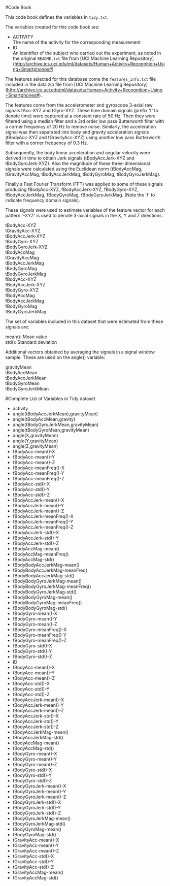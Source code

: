 #Code Book

This code book defines the variables in `tidy.txt`.

The variables created for this code book are:  
* ACTIVITY  
The name of the activity for the corresponding measurement  
* ID  
An identifier of the subject who carried out the experiment, as noted in the original `README.txt` file from [UCI Machine Learning Repository] (http://archive.ics.uci.edu/ml/datasets/Human+Activity+Recognition+Using+Smartphones#)

The features selected for this database come the `features_info.txt` file included in the data zip file from [UCI Machine Learning Repository] (http://archive.ics.uci.edu/ml/datasets/Human+Activity+Recognition+Using+Smartphones#). 

The features come from the accelerometer and gyroscope 3-axial raw signals tAcc-XYZ and tGyro-XYZ. 
These time domain signals (prefix 't' to denote time) were captured at a constant rate of 50 Hz. Then they were filtered using a
median filter and a 3rd order low pass Butterworth filter with a corner frequency of 20 Hz to remove noise. Similarly, the acceleration
signal was then separated into body and gravity acceleration signals (tBodyAcc-XYZ and tGravityAcc-XYZ) using another low pass 
Butterworth filter with a corner frequency of 0.3 Hz. 

Subsequently, the body linear acceleration and angular velocity were derived in time to obtain Jerk signals (tBodyAccJerk-XYZ and 
tBodyGyroJerk-XYZ). Also the magnitude of these three-dimensional signals were calculated using the Euclidean norm (tBodyAccMag, 
tGravityAccMag, tBodyAccJerkMag, tBodyGyroMag, tBodyGyroJerkMag). 

Finally a Fast Fourier Transform (FFT) was applied to some of these signals producing fBodyAcc-XYZ, fBodyAccJerk-XYZ, fBodyGyro-XYZ, 
fBodyAccJerkMag, fBodyGyroMag, fBodyGyroJerkMag. (Note the 'f' to indicate frequency domain signals). 

These signals were used to estimate variables of the feature vector for each pattern:'-XYZ' is used to denote 3-axial signals in the X,
Y and Z directions.

tBodyAcc-XYZ  
tGravityAcc-XYZ  
tBodyAccJerk-XYZ  
tBodyGyro-XYZ  
tBodyGyroJerk-XYZ  
tBodyAccMag  
tGravityAccMag  
tBodyAccJerkMag  
tBodyGyroMag  
tBodyGyroJerkMag  
fBodyAcc-XYZ  
fBodyAccJerk-XYZ  
fBodyGyro-XYZ  
fBodyAccMag  
fBodyAccJerkMag  
fBodyGyroMag  
fBodyGyroJerkMag  

The set of variables included in this dataset that were estimated from these signals are: 

mean(): Mean value  
std(): Standard deviation  

Additional vectors obtained by averaging the signals in a signal window sample. These are used on the angle() variable:

gravityMean  
tBodyAccMean  
tBodyAccJerkMean  
tBodyGyroMean  
tBodyGyroJerkMean  

#Complete List of Variables in Tidy dataset
* activity
* angle(tBodyAccJerkMean),gravityMean)
* angle(tBodyAccMean,gravity)       
* angle(tBodyGyroJerkMean,gravityMean)
* angle(tBodyGyroMean,gravityMean) 
* angle(X,gravityMean)                
* angle(Y,gravityMean)   
* angle(Z,gravityMean)                
* fBodyAcc-mean()-X   
* fBodyAcc-mean()-Y                   
* fBodyAcc-mean()-Z  
* fBodyAcc-meanFreq()-X               
* fBodyAcc-meanFreq()-Y   
* fBodyAcc-meanFreq()-Z
* fBodyAcc-std()-X
* fBodyAcc-std()-Y                    
* fBodyAcc-std()-Z 
* fBodyAccJerk-mean()-X               
* fBodyAccJerk-mean()-Y  
* fBodyAccJerk-mean()-Z               
* fBodyAccJerk-meanFreq()-X     
* fBodyAccJerk-meanFreq()-Y           
* fBodyAccJerk-meanFreq()-Z    
* fBodyAccJerk-std()-X                
* fBodyAccJerk-std()-Y  
* fBodyAccJerk-std()-Z               
* fBodyAccMag-mean()    
* fBodyAccMag-meanFreq()              
* fBodyAccMag-std()    
* fBodyBodyAccJerkMag-mean()         
* fBodyBodyAccJerkMag-meanFreq( 
* fBodyBodyAccJerkMag-std()          
* fBodyBodyGyroJerkMag-mean() 
* fBodyBodyGyroJerkMag-meanFreq()     
* fBodyBodyGyroJerkMag-std()   
* fBodyBodyGyroMag-mean()             
* fBodyBodyGyroMag-meanFreq()    
* fBodyBodyGyroMag-std()              
* fBodyGyro-mean()-X    
* fBodyGyro-mean()-Y                  
* fBodyGyro-mean()-Z    
* fBodyGyro-meanFreq()-X              
* fBodyGyro-meanFreq()-Y   
* fBodyGyro-meanFreq()-Z       
* fBodyGyro-std()-X       
* fBodyGyro-std()-Y                   
* fBodyGyro-std()-Z   
* ID  
* tBodyAcc-mean()-X     
* tBodyAcc-mean()-Y                   
* tBodyAcc-mean()-Z   
* tBodyAcc-std()-X                    
* tBodyAcc-std()-Y   
* tBodyAcc-std()-Z                   
* tBodyAccJerk-mean()-X   
* tBodyAccJerk-mean()-Y               
* tBodyAccJerk-mean()-Z       
* tBodyAccJerk-std()-X                
* tBodyAccJerk-std()-Y    
* tBodyAccJerk-std()-Z                
* tBodyAccJerkMag-mean()   
* tBodyAccJerkMag-std()               
* tBodyAccMag-mean()    
* tBodyAccMag-std()                   
* tBodyGyro-mean()-X    
* tBodyGyro-mean()-Y                  
* tBodyGyro-mean()-Z 
* tBodyGyro-std()-X                   
* tBodyGyro-std()-Y   
* tBodyGyro-std()-Z                   
* tBodyGyroJerk-mean()-X    
* tBodyGyroJerk-mean()-Y              
* tBodyGyroJerk-mean()-Z 
* tBodyGyroJerk-std()-X               
* tBodyGyroJerk-std()-Y
* tBodyGyroJerk-std()-Z               
* tBodyGyroJerkMag-mean()  
* tBodyGyroJerkMag-std()              
* tBodyGyroMag-mean()   
* tBodyGyroMag-std()                  
* tGravityAcc-mean()-X  
* tGravityAcc-mean()-Y                
* tGravityAcc-mean()-Z   
* tGravityAcc-std()-X                 
* tGravityAcc-std()-Y    
* tGravityAcc-std()-Z                 
* tGravityAccMag-mean()  
* tGravityAccMag-std()   
